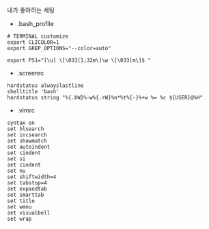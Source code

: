 내가 좋아하는 세팅

- .bash_profile

```
# TERMINAL customize
export CLICOLOR=1
export GREP_OPTIONS="--color=auto"

export PS1="[\u] \[\033[1;32m\]\w \[\033[m\]$ "
```

- .screenrc

```
hardstatus alwayslastline
shelltitle 'bash'
hardstatus string "%{.bW}%-w%{.rW}%n*%t%{-}%+w %= %c ${USER}@%H"
```

- .vimrc

```
syntax on
set hlsearch
set incsearch
set showmatch
set autoindent
set cindent
set si
set cindent
set nu
set shiftwidth=4
set tabstop=4
set expandtab
set smarttab
set title
set wmnu
set visualbell
set wrap
```

